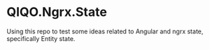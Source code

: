 # QIQO.Ngrx.State

Using this repo to test some ideas related to Angular and ngrx state, specifically Entity state.
